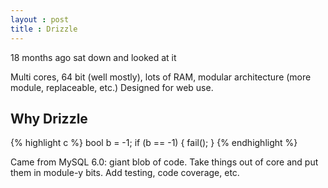 ```yaml
---
layout : post
title : Drizzle
---
```


18 months ago sat down and looked at it 

Multi cores, 64 bit (well mostly), lots of RAM, modular architecture (more module, replaceable, etc.) Designed for web use.

Why Drizzle
-----------

{% highlight c %}
bool b = -1;
if (b == -1) { fail(); }
{% endhighlight %}

Came from MySQL 6.0: giant blob of code. Take things out of core and put them
in module-y bits. Add testing, code coverage, etc.